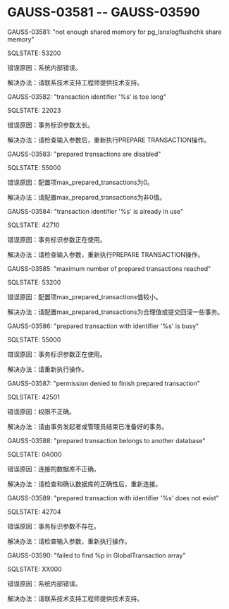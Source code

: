 # GAUSS-03581 -- GAUSS-03590<a name="ZH-CN_TOPIC_0302072885"></a>

GAUSS-03581: "not enough shared memory for pg\_lsnxlogflushchk share memory"

SQLSTATE: 53200

错误原因：系统内部错误。

解决办法：请联系技术支持工程师提供技术支持。

GAUSS-03582: "transaction identifier '%s' is too long"

SQLSTATE: 22023

错误原因：事务标识参数太长。

解决办法：请检查输入参数后，重新执行PREPARE TRANSACTION操作。

GAUSS-03583: "prepared transactions are disabled"

SQLSTATE: 55000

错误原因：配置项max\_prepared\_transactions为0。

解决办法：请配置max\_prepared\_transactions为非0值。

GAUSS-03584: "transaction identifier '%s' is already in use"

SQLSTATE: 42710

错误原因：事务标识参数正在使用。

解决办法：请检查输入参数，重新执行PREPARE TRANSACTION操作。

GAUSS-03585: "maximum number of prepared transactions reached"

SQLSTATE: 53200

错误原因：配置项max\_prepared\_transactions值较小。

解决办法：请配置max\_prepared\_transactions为合理值或提交回滚一些事务。

GAUSS-03586: "prepared transaction with identifier '%s' is busy"

SQLSTATE: 55000

错误原因：事务标识参数正在使用。

解决办法：请重新执行操作。

GAUSS-03587: "permission denied to finish prepared transaction"

SQLSTATE: 42501

错误原因：权限不正确。

解决办法：请由事务发起者或管理员结束已准备好的事务。

GAUSS-03588: "prepared transaction belongs to another database"

SQLSTATE: 0A000

错误原因：连接的数据库不正确。

解决办法：请检查和确认数据库的正确性后，重新连接。

GAUSS-03589: "prepared transaction with identifier '%s' does not exist"

SQLSTATE: 42704

错误原因：事务标识参数不存在。

解决办法：请检查输入参数，重新执行操作。

GAUSS-03590: "failed to find %p in GlobalTransaction array"

SQLSTATE: XX000

错误原因：系统内部错误。

解决办法：请联系技术支持工程师提供技术支持。

